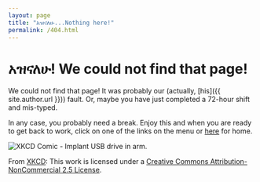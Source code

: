 ```yaml
---
layout: page
title: "አዝናለሁ...Nothing here!"
permalink: /404.html
---
```


# አዝናለሁ! We could not find that page!

We could not find that page! It was probably our (actually, [his]({{ site.author.url }})) fault.
Or, maybe you have just completed a 72-hour shift and mis-typed.

In any case, you probably need a break. Enjoy this and when you are ready to get back to work, click on one of the links on the menu or [here]({{site.url}}) for home.

![XKCD Comic - Implant USB drive in arm.](https://imgs.xkcd.com/comics/surgery.png)

From [XKCD](https://xkcd.com/): This work is licensed under a [Creative Commons Attribution-NonCommercial 2.5 License](http://creativecommons.org/licenses/by-nc/2.5/).
